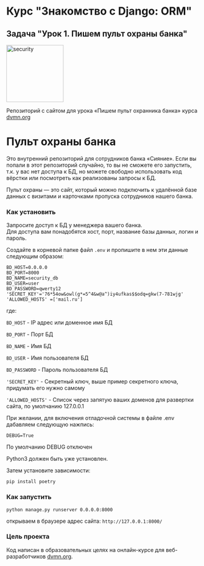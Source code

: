 # Курс "Знакомство с Django: ORM" 
## Задача "Урок 1. Пишем пульт охраны банка"

<img src="https://dvmn.org/media/lessons/Django_1-st_LVl_003.png" alt="security" width="150"/>

Репозиторий с сайтом для урока «Пишем пульт охранника банка» курса [dvmn.org](https://dvmn.org/modules/)

# Пульт охраны банка

Это внутренний репозиторий для сотрудников банка «Сияние».
Если вы попали в этот репозиторий случайно, то вы не сможете его запустить, т.к. у вас нет доступа к БД,
но можете свободно использовать код вёрстки или посмотреть как реализованы запросы к БД.

Пульт охраны — это сайт,
который можно подключить к удалённой базе данных с визитами и карточками пропуска сотрудников нашего банка.

### Как установить

Запросите доступ к БД у менеджера вашего банка.  
Для доступа вам понадобятся хост, порт, название базы данных, логин и пароль.  

Создайте в корневой папке файл `.env` и пропишите в нем эти данные следующим образом:

```
BD_HOST=0.0.0.0
BD_PORT=8000
BD_NAME=security_db
BD_USER=user
BD_PASSWORD=qwerty12
'SECRET_KEY'='76*54ow&owl(g*=5^4&w@a^)iy4ufkas$$odq=gkw(7-781wjg'
'ALLOWED_HOSTS' =['mail.ru']
```
где:

`BD_HOST` - IP адрес или доменное имя БД

`BD_PORT` - Порт БД

`BD_NAME` - Имя БД

`BD_USER` - Имя пользователя БД

`BD_PASSWORD` - Пароль пользователя БД

`'SECRET_KEY'` - Секретный ключ, выше пример секретного ключа, придумать его нужно самому

`'ALLOWED_HOSTS'` - Список через запятую ваших доменов для развертки сайта, по умолчанию 127.0.0.1

При желании, для включения отладочной системы в файле .env дабавляем следующую нажпись:
```
DEBUG=True
```
По умолчанию DEBUG отключен



Python3 должен быть уже установлен. 

Затем установите зависимости:
```
pip install poetry
```


### Как запустить
```
python manage.py runserver 0.0.0.0:8000
```


открываем в браузере адрес сайта: `http://127.0.0.1:8000/`


### Цель проекта

Код написан в образовательных целях на онлайн-курсе для веб-разработчиков [dvmn.org](https://dvmn.org/).

